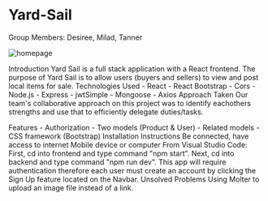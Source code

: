 # Yard-Sail
Group Members: 
Desiree, Milad, Tanner

![homepage](https://user-images.githubusercontent.com/114964227/210301116-941b7853-4883-4a16-80e9-91a96a43714b.JPG)

Introduction
    Yard Sail is a full stack application with a React frontend. The purpose of Yard Sail is to allow users (buyers and sellers) to view and post local items for sale. 
Technologies Used
    - React
    - React Bootstrap
    - Cors
    - Node.js
    - Express
    - jwtSimple
    - Mongoose
    - Axios
Approach Taken
    Our team's collaborative approach on this project was to identify eachothers strengths and use that to efficiently delegate duties/tasks. 
    
Features 
    - Authorization
    - Two models (Product & User)
    - Related models
    - CSS framework (Bootstrap)
Installation Instructions 
    Be connected, have access to internet
    Mobile device or computer
    From Visual Studio Code:
    First, cd into frontend and type command "npm start".
    Next, cd into backend and type command "npm run dev".
    This app will require authentication therefore each user must create an account by clicking the Sign Up feature located on the Navbar.
Unsolved Problems
    Using Molter to upload an image file instead of a link.
